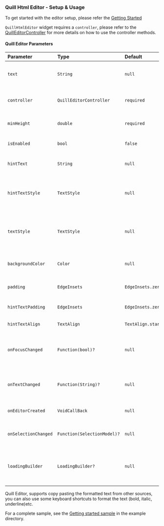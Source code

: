 ### Quill Html Editor - Setup & Usage

To get started with the editor setup, please refer the [Getting Started]


`QuillHtmlEditor` widget requires a `controller`, please refer to the [QuillEditorController] for more details on how to use the controller methods.

#### Quill Editor Parameters


| Parameter            | Type                        | Default  | Description                                                             |
|:---------------------|:----------------------------|:----------|:------------------------------------------------------------------------|
| `text`   	           | `String`                    |  `null` | To set initial text to the editor on created                            |
| `controller`         | `QuillEditorController`     | `required`   | To access all the methods of editor and toolbar                         |
| `minHeight`          | `double`                    | `required`   | To set min height of the editor                                         |
| `isEnabled`          | `bool`                      | `false`    | To enable/disable the editor                                            |
| `hintText`           | `String`                    | `null`   | To set hint text to the editor                                          |
| `hintTextStyle `     | `TextStyle`                 | `null`    | To define textStyle to hint text  (FontStyle is not available yet)      |
| `textStyle`          | `TextStyle`                 | `null`   | To define default text style to editor (FontStyle is not available yet) |
| `backgroundColor`    | `Color`                     | `null`    | To set Background Color to the editor                                   |
| `padding`            | `EdgeInsets`                | `EdgeInsets.zero`    | To set Padding to the editor                                            |
| `hintTextPadding `   | `EdgeInsets`                | `EdgeInsets.zero`    | To set Padding to hint text                                             
| `hintTextAlign`      | `TextAlign`                 | `TextAlign.start` | To set the Hint text alignment                                          |
| `onFocusChanged`     | `Function(bool)?`           | `null` | **Callback** that returns `true/false` when editor focus is changed     |
| `onTextChanged`      | `Function(String)?`         | `null` | **Callback** that returns `text` when editor text is changed            |
| `onEditorCreated`    | `VoidCallBack`              | `null` | **Callback** that triggers on Editor loaded                             |
| `onSelectionChanged` | `Function(SelectionModel)?` | `null` | **Callback** that returns selected index and length                     |
| `loadingBuilder`     | `LoadingBuilder?` | `null` | Responsible for creating a widget representing the loading state.                   |

Quill Editor, supports copy pasting the formatted text from other sources, you can also use some keyboard shortcuts to format the text (bold, italic, underline)etc.


For a complete sample, see the [Getting started sample][] in the example directory.

[Getting started sample]: https://github.com/the-airbender/quill_html_editor/blob/main/example/lib/main.dart

[QuillEditorController]: https://github.com/the-airbender/quill_html_editor/tree/main/doc/quill-editor-controller-setup.md

[Getting Started]: https://github.com/the-airbender/quill_html_editor/tree/main/doc/get-started.md


